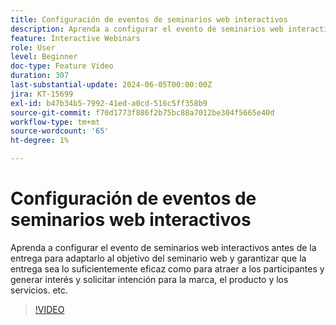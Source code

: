 ```yaml
---
title: Configuración de eventos de seminarios web interactivos
description: Aprenda a configurar el evento de seminarios web interactivos antes de la entrega para adaptarlo al objetivo del seminario web.
feature: Interactive Webinars
role: User
level: Beginner
doc-type: Feature Video
duration: 307
last-substantial-update: 2024-06-05T00:00:00Z
jira: KT-15699
exl-id: b47b34b5-7992-41ed-a0cd-516c5ff358b9
source-git-commit: f70d1773f886f2b75bc88a7012be304f5665e40d
workflow-type: tm+mt
source-wordcount: '65'
ht-degree: 1%

---
```


# Configuración de eventos de seminarios web interactivos

Aprenda a configurar el evento de seminarios web interactivos antes de la entrega para adaptarlo al objetivo del seminario web y garantizar que la entrega sea lo suficientemente eficaz como para atraer a los participantes y generar interés y solicitar intención para la marca, el producto y los servicios. etc.

>[!VIDEO](https://video.tv.adobe.com/v/3429637/?learn=on)
